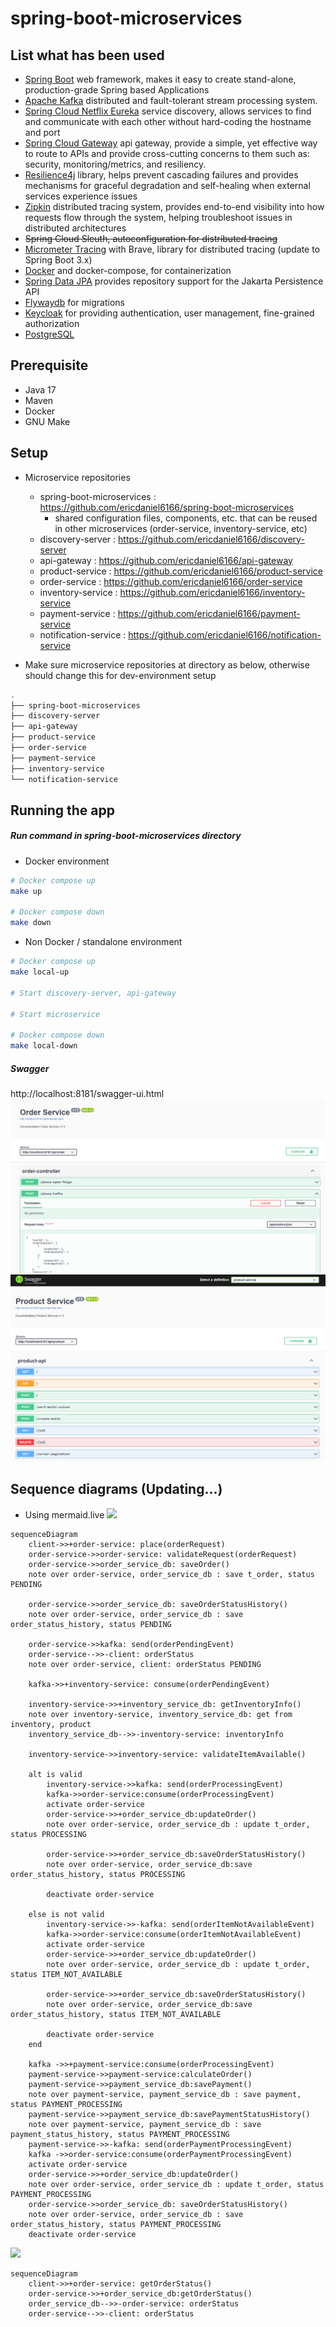 # spring-boot-microservices

## List what has been used

- [Spring Boot](https://spring.io/projects/spring-boot) web framework, makes it easy to create stand-alone,
  production-grade Spring based Applications
- [Apache Kafka](https://kafka.apache.org/) distributed and fault-tolerant stream processing system.
- [Spring Cloud Netflix Eureka](https://spring.io/projects/spring-cloud-netflix) service discovery, 
allows services to find and communicate with each other without hard-coding the hostname and port
- [Spring Cloud Gateway](https://spring.io/projects/spring-cloud-gateway) api gateway, provide a simple, yet effective
  way to route to APIs and provide cross-cutting concerns to them such as: security, monitoring/metrics, and resiliency.
- [Resilience4j](https://github.com/resilience4j/resilience4j) library, helps prevent cascading failures
  and provides mechanisms for graceful degradation and self-healing when external services experience issues
- [Zipkin](https://zipkin.io/) distributed tracing system, provides end-to-end visibility into how requests flow through the system, 
helping troubleshoot issues in distributed architectures
- ~~Spring Cloud Sleuth, autoconfiguration for distributed tracing~~
- [Micrometer Tracing](https://micrometer.io/docs/tracing) with Brave, library for distributed tracing (update to Spring Boot 3.x)
- [Docker](https://www.docker.com/) and docker-compose, for containerization
- [Spring Data JPA](https://spring.io/projects/spring-data-jpa) provides repository support for the Jakarta Persistence API
- [Flywaydb](https://flywaydb.org/) for migrations
- [Keycloak](https://www.keycloak.org/) for providing authentication, user management, fine-grained authorization
- [PostgreSQL](https://www.postgresql.org/)

## Prerequisite

- Java 17
- Maven
- Docker
- GNU Make

## Setup

- Microservice repositories
    - spring-boot-microservices : https://github.com/ericdaniel6166/spring-boot-microservices
        - shared configuration files, components, etc. that can be reused in other microservices (order-service,
          inventory-service, etc)
    - discovery-server : https://github.com/ericdaniel6166/discovery-server
    - api-gateway : https://github.com/ericdaniel6166/api-gateway
    - product-service : https://github.com/ericdaniel6166/product-service
    - order-service : https://github.com/ericdaniel6166/order-service
    - inventory-service : https://github.com/ericdaniel6166/inventory-service
    - payment-service : https://github.com/ericdaniel6166/payment-service
    - notification-service : https://github.com/ericdaniel6166/notification-service

- Make sure microservice repositories at directory as below, otherwise should change this for dev-environment setup

```bash
.
├── spring-boot-microservices
├── discovery-server
├── api-gateway
├── product-service
├── order-service
├── payment-service
├── inventory-service
└── notification-service
```

## Running the app

##### Run command in spring-boot-microservices directory

- Docker environment

```bash
# Docker compose up
make up

# Docker compose down
make down
```

- Non Docker / standalone environment

```bash
# Docker compose up
make local-up

# Start discovery-server, api-gateway 

# Start microservice   

# Docker compose down
make local-down
```

##### Swagger

http://localhost:8181/swagger-ui.html
![img.png](img.png)
![img_1.png](img_1.png)

## Sequence diagrams (Updating...)

- Using mermaid.live
  [![](https://mermaid.ink/img/pako:eNrVV11v2jAU_SuWn0ANFQFKaR4qsRVtSOVDBU3ahBS5yYVaJDZLnGgU8d_nxKGQL760hy4PCGyfk3PvPdc2G2xxG7CBffgdALPgiZKFR9wZQ_KxHApM1B4fb7hng1fzwQupBQZaOcSCSjz4EgF9UVWI1DoJzOBC4lCbCEhAZzOYyW_TfjWQT0IYRaOVKlIYxgUgHoKXRmsoC0YKjYQZz2jIF0QEPhr3hk_94bcZu1jDJCb4Tn3BvXWleqWeZDzmMt8UWV6cZC7WtyTzJZFUwGyV0rH8RtmiF8ryFeZVgmqquoaaUXGckF-AyKYulhI5hrLo5TKOffUtzvzAhVKJ6jMHTLGlqrAA0d9N9Nmc5_OfI9NQKRWae9zdT2to5XE7sERG1gEsTmNBoPRQ1C4zRXEVYHct0hfgdkNCHfLqQBSYYiGOQNRXq9RIGXfeFB63wPczST8sWrpb0-UqBRNL0JAISJtlP581602um4JVFHDS0nvgJV2kKPJ9_TL62ptMdt2D9i47T9nxNr9IpHFGox9Va0NZptUacHyIrCEVnWOPWs4fkeOGXHyY7gqXnKL4zF7pT3sDcziamt0f3f5z98tz73_wzHmqy70TO4fZKLV_oyiwFVm70el_wXaQgUiWHAlxrMDJVrAUl83FWA3n9_kMg4byBLuzNpnZd13356A3nJrZ7rtU1ImbwOUKS7eJswXnezzRWly-j9ofOweOERwz2VWt_S-OgJJsfbI7XonKssbFGnbBcwm15d19E62dYfEGLsywIb_axFvO8Ixt5ToSCD5ZMwsbwgtAwypPyT1_N7giDBsb_AcbjVb7tl5v6Pd6vaPrD52WhtfYaN629PtGR-_U283mw11T32r4nXOJ1-Vq9dy1W512vSkBYFMZ3UD9s5D2mdMFjt_xK4ZEr9z-BaOLWqc?type=png)](https://mermaid.live/edit#pako:eNrVV11v2jAU_SuWn0ANFQFKaR4qsRVtSOVDBU3ahBS5yYVaJDZLnGgU8d_nxKGQL760hy4PCGyfk3PvPdc2G2xxG7CBffgdALPgiZKFR9wZQ_KxHApM1B4fb7hng1fzwQupBQZaOcSCSjz4EgF9UVWI1DoJzOBC4lCbCEhAZzOYyW_TfjWQT0IYRaOVKlIYxgUgHoKXRmsoC0YKjYQZz2jIF0QEPhr3hk_94bcZu1jDJCb4Tn3BvXWleqWeZDzmMt8UWV6cZC7WtyTzJZFUwGyV0rH8RtmiF8ryFeZVgmqquoaaUXGckF-AyKYulhI5hrLo5TKOffUtzvzAhVKJ6jMHTLGlqrAA0d9N9Nmc5_OfI9NQKRWae9zdT2to5XE7sERG1gEsTmNBoPRQ1C4zRXEVYHct0hfgdkNCHfLqQBSYYiGOQNRXq9RIGXfeFB63wPczST8sWrpb0-UqBRNL0JAISJtlP581602um4JVFHDS0nvgJV2kKPJ9_TL62ptMdt2D9i47T9nxNr9IpHFGox9Va0NZptUacHyIrCEVnWOPWs4fkeOGXHyY7gqXnKL4zF7pT3sDcziamt0f3f5z98tz73_wzHmqy70TO4fZKLV_oyiwFVm70el_wXaQgUiWHAlxrMDJVrAUl83FWA3n9_kMg4byBLuzNpnZd13356A3nJrZ7rtU1ImbwOUKS7eJswXnezzRWly-j9ofOweOERwz2VWt_S-OgJJsfbI7XonKssbFGnbBcwm15d19E62dYfEGLsywIb_axFvO8Ixt5ToSCD5ZMwsbwgtAwypPyT1_N7giDBsb_AcbjVb7tl5v6Pd6vaPrD52WhtfYaN629PtGR-_U283mw11T32r4nXOJ1-Vq9dy1W512vSkBYFMZ3UD9s5D2mdMFjt_xK4ZEr9z-BaOLWqc)

```
sequenceDiagram
    client->>+order-service: place(orderRequest)
    order-service->>order-service: validateRequest(orderRequest)
    order-service->>order_service_db: saveOrder() 
    note over order-service, order_service_db : save t_order, status PENDING

    order-service->>order_service_db: saveOrderStatusHistory()
    note over order-service, order_service_db : save order_status_history, status PENDING
   
    order-service->>kafka: send(orderPendingEvent)
    order-service-->>-client: orderStatus
    note over order-service, client: orderStatus PENDING

    kafka->>+inventory-service: consume(orderPendingEvent)
    
    inventory-service->>+inventory_service_db: getInventoryInfo()
    note over inventory-service, inventory_service_db: get from inventory, product
    inventory_service_db-->>-inventory-service: inventoryInfo

    inventory-service->>inventory-service: validateItemAvailable()

    alt is valid
        inventory-service->>kafka: send(orderProcessingEvent)
        kafka->>order-service:consume(orderProcessingEvent)
        activate order-service
        order-service->>+order_service_db:updateOrder()
        note over order-service, order_service_db : update t_order, status PROCESSING
        
        order-service->>+order_service_db:saveOrderStatusHistory()
        note over order-service, order_service_db:save order_status_history, status PROCESSING
        
        deactivate order-service

    else is not valid
        inventory-service->>-kafka: send(orderItemNotAvailableEvent)
        kafka->>order-service:consume(orderItemNotAvailableEvent)
        activate order-service
        order-service->>+order_service_db:updateOrder()
        note over order-service, order_service_db : update t_order, status ITEM_NOT_AVAILABLE
        
        order-service->>+order_service_db:saveOrderStatusHistory()
        note over order-service, order_service_db:save order_status_history, status ITEM_NOT_AVAILABLE
        
        deactivate order-service
    end 

    kafka ->>+payment-service:consume(orderProcessingEvent)
    payment-service->>payment-service:calculateOrder()
    payment-service->>payment_service_db:savePayment()
    note over payment-service, payment_service_db : save payment, status PAYMENT_PROCESSING
    payment-service->>payment_service_db:savePaymentStatusHistory()
    note over payment-service, payment_service_db : save payment_status_history, status PAYMENT_PROCESSING
    payment-service->>-kafka: send(orderPaymentProcessingEvent)
    kafka ->>order-service:consume(orderPaymentProcessingEvent)
    activate order-service
    order-service->>+order_service_db:updateOrder()
    note over order-service, order_service_db : update t_order, status PAYMENT_PROCESSING
    order-service->>order_service_db: saveOrderStatusHistory()
    note over order-service, order_service_db : save order_status_history, status PAYMENT_PROCESSING
    deactivate order-service
```

[![](https://mermaid.ink/img/pako:eNp9kc1OwzAQhF-l2hOIJLITO8E-9MQVcegNRaqMvZSIxi6OgyhR3h0n4a8VYk-r0Xw7a-8A2hkECR2-9Gg13jRq51Vb21UsvW_QhnS9vnLeoE879K-NRrnaYbiblE1Qoe8uLhf7iemb2n4KW_Mg_-F-2dLIpmeJ7gf7K2wilm1PrJBAi75VjYlPHCawhvCELdYgY2uUf66htmP0qT64zdFqkMH3mEB_MCp8fQfIR7XvonpQFuQAbyAFz2hBCeM5o9dElGUCR5A0z_KqKgWlpCoZy6tiTODduTiBZGIpRgrBC87zBNA0wfnb5QTzJeaI-xmY9hg_AKxjiFc?type=png)](https://mermaid.live/edit#pako:eNp9kc1OwzAQhF-l2hOIJLITO8E-9MQVcegNRaqMvZSIxi6OgyhR3h0n4a8VYk-r0Xw7a-8A2hkECR2-9Gg13jRq51Vb21UsvW_QhnS9vnLeoE879K-NRrnaYbiblE1Qoe8uLhf7iemb2n4KW_Mg_-F-2dLIpmeJ7gf7K2wilm1PrJBAi75VjYlPHCawhvCELdYgY2uUf66htmP0qT64zdFqkMH3mEB_MCp8fQfIR7XvonpQFuQAbyAFz2hBCeM5o9dElGUCR5A0z_KqKgWlpCoZy6tiTODduTiBZGIpRgrBC87zBNA0wfnb5QTzJeaI-xmY9hg_AKxjiFc)
```
sequenceDiagram
    client->>+order-service: getOrderStatus()
    order-service->>+order_service_db:getOrderStatus()
    order_service_db-->>-order-service: orderStatus
    order-service-->>-client: orderStatus
```

